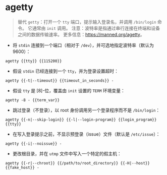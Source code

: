 # agetty

> 替代 `getty`：打开一个 `tty` 端口，提示输入登录名，并调用 `/bin/login` 命令。
> 它通常由 `init` 调用。
> 注意：波特率是指通过串行连接在终端和设备之间的数据传输速率。
> 更多信息：<https://manned.org/agetty>。

- 将 `stdin` 连接到一个端口（相对于 `/dev`），并可选地指定波特率（默认为 9600）：

`agetty {{tty}} {{115200}}`

- 假设 `stdin` 已经连接到一个 `tty`，并为登录设置超时：

`agetty {{-t|--timeout}} {{timeout_in_seconds}} -`

- 假设 `tty` 是 [8]-位，覆盖由 `init` 设置的 `TERM` 环境变量：

`agetty -8 - {{term_var}}`

- 跳过登录（不登录），以 root 身份调用另一个登录程序而不是 `/bin/login`：

`agetty {{-n|--skip-login}} {{-l|--login-program}} {{login_program}} {{tty}}`

- 在写入登录提示之前，不显示预登录（issue）文件（默认是 `/etc/issue`）：

`agetty {{-i|--noissue}} -`

- 更改根目录，并在 `utmp` 文件中写入一个特定的假主机：

`agetty {{-r|--chroot}} {{/path/to/root_directory}} {{-H|--host}} {{fake_host}} -`